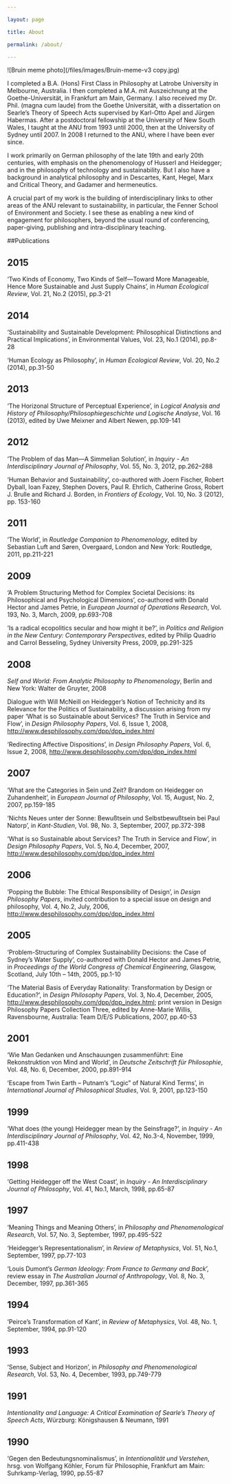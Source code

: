 ---
layout: page
title: About
permalink: /about/
---

![Bruin meme photo](/files/images/Bruin-meme-v3 copy.jpg)

I completed a B.A. (Hons) First Class in Philosophy at Latrobe University in Melbourne, Australia. I then completed a M.A. mit Auszeichnung at the Goethe-Universität, in Frankfurt am Main, Germany. I also received my Dr. Phil. (magna cum laude) from the Goethe Universität, with a dissertation on Searle’s Theory of Speech Acts supervised by Karl-Otto Apel and Jürgen Habermas. After a postdoctoral fellowship at the University of New South Wales, I taught at the ANU from 1993 until 2000, then at the University of Sydney until 2007. In 2008 I returned to the ANU, where I have been ever since.

I work primarily on German philosophy of the late 19th and early 20th centuries, with emphasis on the phenomenology of Husserl and Heidegger; and in the philosophy of technology and sustainability. But I also have a background in analytical philosophy and in Descartes, Kant, Hegel, Marx and Critical Theory, and Gadamer and hermeneutics.

A crucial part of my work is the building of interdisciplinary links to other areas of the ANU relevant to sustainability, in particular, the Fenner School of Environment and Society. I see these as enabling a new kind of engagement for philosophers, beyond the usual round of conferencing, paper-giving, publishing and intra-disciplinary teaching.


##Publications

## 2015
‘Two Kinds of Economy, Two Kinds of Self—Toward More Manageable, Hence More Sustainable and Just Supply Chains’, in _Human Ecological Review_, Vol. 21, No.2 (2015), pp.3-21
## 2014
‘Sustainability and Sustainable Development: Philosophical Distinctions and Practical Implications’, in Environmental Values, Vol. 23, No.1 (2014), pp.8-28

‘Human Ecology as Philosophy’, in _Human Ecological Review_, Vol. 20, No.2 (2014), pp.31-50

## 2013

‘The Horizonal Structure of Perceptual Experience’, in _Logical Analysis and History of Philosophy/Philosophiegeschichte und Logische Analyse_, Vol. 16 (2013), edited by Uwe Meixner and Albert Newen, pp.109-141

## 2012

‘The Problem of das Man—A Simmelian Solution’, in _Inquiry - An Interdisciplinary Journal of Philosophy_, Vol. 55, No. 3, 2012, pp.262–288

‘Human Behavior and Sustainability’, co-authored with Joern Fischer, Robert Dyball, Ioan Fazey, Stephen Dovers, Paul R. Ehrlich, Catherine Gross, Robert J. Brulle and Richard J. Borden, in _Frontiers of Ecology_, Vol. 10, No. 3 (2012), pp. 153-160

## 2011

‘The World’, in _Routledge Companion to Phenomenology_, edited by Sebastian Luft and Søren, Overgaard, London and New York: Routledge, 2011, pp.211-221

## 2009

‘A Problem Structuring Method for Complex Societal Decisions: its Philosophical and Psychological Dimensions’, co-authored with Donald Hector and James Petrie, in _European Journal of Operations Research_, Vol. 193, No. 3, March, 2009, pp.693-708

‘Is a radical ecopolitics secular and how might it be?’, in _Politics and Religion in the New Century: Contemporary Perspectives_, edited by Philip Quadrio and Carrol Besseling, Sydney University Press, 2009, pp.291-325

## 2008

_Self and World: From Analytic Philosophy to Phenomenology_, Berlin and New York: Walter de Gruyter, 2008

Dialogue with Will McNeill on Heidegger’s Notion of Technicity and its Relevance for the Politics of Sustainability, a discussion arising from my paper ‘What is so Sustainable about Services? The Truth in Service and Flow’, in _Design Philosophy Papers_, Vol. 6, Issue 1, 2008, http://www.desphilosophy.com/dpp/dpp_index.html

‘Redirecting Affective Dispositions’, in _Design Philosophy Papers_, Vol. 6, Issue 2, 2008, http://www.desphilosophy.com/dpp/dpp_index.html

## 2007

‘What are the Categories in Sein und Zeit? Brandom on Heidegger on Zuhandenheit’, in _European Journal of Philosophy_, Vol. 15, August, No. 2, 2007, pp.159-185

‘Nichts Neues unter der Sonne: Bewußtsein und Selbstbewußtsein bei Paul Natorp’, in _Kant-Studien_, Vol. 98, No. 3, September, 2007, pp.372-398

‘What is so Sustainable about Services? The Truth in Service and Flow’, in _Design Philosophy Papers_, Vol. 5, No.4, December, 2007, http://www.desphilosophy.com/dpp/dpp_index.html

## 2006

‘Popping the Bubble: The Ethical Responsibility of Design’, in _Design Philosophy Papers_, invited contribution to a special issue on design and philosophy, Vol. 4, No.2, July, 2006, http://www.desphilosophy.com/dpp/dpp_index.html

## 2005

‘Problem-Structuring of Complex Sustainability Decisions: the Case of Sydney’s Water Supply’, co-authored with Donald Hector and James Petrie, in _Proceedings of the World Congress of Chemical Engineering_, Glasgow, Scotland, July 10th – 14th, 2005, pp.1-10

‘The Material Basis of Everyday Rationality: Transformation by Design or Education?’, in _Design Philosophy Papers_, Vol. 3, No.4, December, 2005, http://www.desphilosophy.com/dpp/dpp_index.html; print version in Design Philosophy Papers Collection Three, edited by Anne-Marie Willis, Ravensbourne, Australia: Team D/E/S Publications, 2007, pp.40-53

## 2001

‘Wie Man Gedanken und Anschauungen zusammenführt: Eine Rekonstruktion von Mind and World’, in _Deutsche Zeitschrift für Philosophie_, Vol. 48, No. 6, December, 2000, pp.891-914

‘Escape from Twin Earth – Putnam’s “Logic” of Natural Kind Terms’, in _International Journal of Philosophical Studies_, Vol. 9, 2001, pp.123-150

## 1999

‘What does (the young) Heidegger mean by the Seinsfrage?’, in _Inquiry - An Interdisciplinary Journal of Philosophy_, Vol. 42, No.3-4, November, 1999, pp.411-438

## 1998

‘Getting Heidegger off the West Coast’, in _Inquiry - An Interdisciplinary Journal of Philosophy_, Vol. 41, No.1, March, 1998, pp.65-87

## 1997

‘Meaning Things and Meaning Others’, in _Philosophy and Phenomenological Research_, Vol. 57, No. 3, September, 1997, pp.495-522

‘Heidegger’s Representationalism’, in _Review of Metaphysics_, Vol. 51, No.1, September, 1997, pp.77-103

‘Louis Dumont’s _German Ideology: From France to Germany and Back_’, review essay in _The Australian Journal of Anthropology_, Vol. 8, No. 3, December, 1997, pp.361-365

## 1994

‘Peirce’s Transformation of Kant’, in _Review of Metaphysics_, Vol. 48, No. 1, September, 1994, pp.91-120

## 1993

‘Sense, Subject and Horizon’, in _Philosophy and Phenomenological Research_, Vol. 53, No. 4, December, 1993, pp.749-779

## 1991

_Intentionality and Language: A Critical Examination of Searle’s Theory of Speech Acts_, Würzburg: Königshausen & Neumann, 1991

## 1990

‘Gegen den Bedeutungsnominalismus’, in _Intentionalität und Verstehen_, hrsg. von Wolfgang Köhler, Forum für Philosophie, Frankfurt am Main: Suhrkamp-Verlag, 1990, pp.55-87

